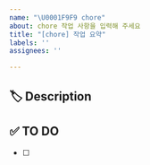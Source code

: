 ```yaml
---
name: "\U0001F9F9 chore"
about: chore 작업 사항을 입력해 주세요
title: "[chore] 작업 요약"
labels: ''
assignees: ''

---
```


## 🏷 Description
<!-- 작업할 부분을 작성해 주세요. -->


## ✅ TO DO
<!-- 해야 할 일을 적어주세요. -->
- [ ] 


<!-- ## 💭 ETC -->
<!-- 기타 내용이 있을 경우 ETC 주석 해제 후 작성해 주세요 -->
